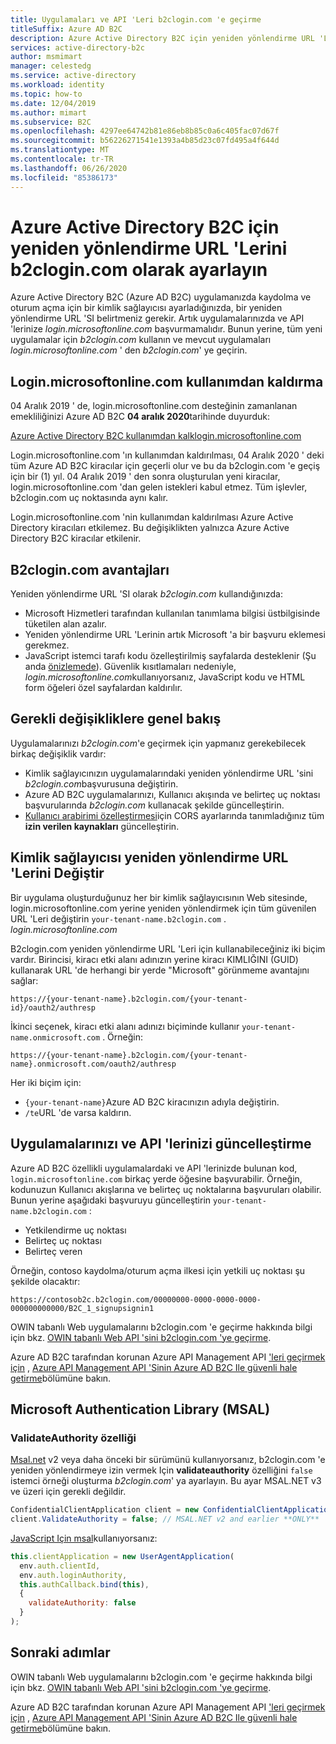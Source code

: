 ```yaml
---
title: Uygulamaları ve API 'Leri b2clogin.com 'e geçirme
titleSuffix: Azure AD B2C
description: Azure Active Directory B2C için yeniden yönlendirme URL 'Lerinde b2clogin.com kullanma hakkında bilgi edinin.
services: active-directory-b2c
author: msmimart
manager: celestedg
ms.service: active-directory
ms.workload: identity
ms.topic: how-to
ms.date: 12/04/2019
ms.author: mimart
ms.subservice: B2C
ms.openlocfilehash: 4297ee64742b81e86eb8b85c0a6c405fac07d67f
ms.sourcegitcommit: b56226271541e1393a4b85d23c07fd495a4f644d
ms.translationtype: MT
ms.contentlocale: tr-TR
ms.lasthandoff: 06/26/2020
ms.locfileid: "85386173"
---
```

# <a name="set-redirect-urls-to-b2clogincom-for-azure-active-directory-b2c"></a>Azure Active Directory B2C için yeniden yönlendirme URL 'Lerini b2clogin.com olarak ayarlayın

Azure Active Directory B2C (Azure AD B2C) uygulamanızda kaydolma ve oturum açma için bir kimlik sağlayıcısı ayarladığınızda, bir yeniden yönlendirme URL 'SI belirtmeniz gerekir. Artık uygulamalarınızda ve API 'lerinize *login.microsoftonline.com* başvurmamalıdır. Bunun yerine, tüm yeni uygulamalar için *b2clogin.com* kullanın ve mevcut uygulamaları *login.microsoftonline.com* ' den *b2clogin.com*' ye geçirin.

## <a name="deprecation-of-loginmicrosoftonlinecom"></a>Login.microsoftonline.com kullanımdan kaldırma

04 Aralık 2019 ' de, login.microsoftonline.com desteğinin zamanlanan emekliliğinizi Azure AD B2C **04 aralık 2020**tarihinde duyurduk:

[Azure Active Directory B2C kullanımdan kalklogin.microsoftonline.com](https://azure.microsoft.com/updates/b2c-deprecate-msol/)

Login.microsoftonline.com 'ın kullanımdan kaldırılması, 04 Aralık 2020 ' deki tüm Azure AD B2C kiracılar için geçerli olur ve bu da b2clogin.com 'e geçiş için bir (1) yıl. 04 Aralık 2019 ' den sonra oluşturulan yeni kiracılar, login.microsoftonline.com 'dan gelen istekleri kabul etmez. Tüm işlevler, b2clogin.com uç noktasında aynı kalır.

Login.microsoftonline.com 'nin kullanımdan kaldırılması Azure Active Directory kiracıları etkilemez. Bu değişiklikten yalnızca Azure Active Directory B2C kiracılar etkilenir.

## <a name="benefits-of-b2clogincom"></a>B2clogin.com avantajları

Yeniden yönlendirme URL 'SI olarak *b2clogin.com* kullandığınızda:

* Microsoft Hizmetleri tarafından kullanılan tanımlama bilgisi üstbilgisinde tüketilen alan azalır.
* Yeniden yönlendirme URL 'Lerinin artık Microsoft 'a bir başvuru eklemesi gerekmez.
* JavaScript istemci tarafı kodu özelleştirilmiş sayfalarda desteklenir (Şu anda [önizlemede](user-flow-javascript-overview.md)). Güvenlik kısıtlamaları nedeniyle, *login.microsoftonline.com*kullanıyorsanız, JavaScript kodu ve HTML form öğeleri özel sayfalardan kaldırılır.

## <a name="overview-of-required-changes"></a>Gerekli değişikliklere genel bakış

Uygulamalarınızı *b2clogin.com*'e geçirmek için yapmanız gerekebilecek birkaç değişiklik vardır:

* Kimlik sağlayıcınızın uygulamalarındaki yeniden yönlendirme URL 'sini *b2clogin.com*başvurusuna değiştirin.
* Azure AD B2C uygulamalarınızı, Kullanıcı akışında ve belirteç uç noktası başvurularında *b2clogin.com* kullanacak şekilde güncelleştirin.
* [Kullanıcı arabirimi özelleştirmesi](custom-policy-ui-customization.md)için CORS ayarlarında tanımladığınız tüm **izin verilen kaynakları** güncelleştirin.

## <a name="change-identity-provider-redirect-urls"></a>Kimlik sağlayıcısı yeniden yönlendirme URL 'Lerini Değiştir

Bir uygulama oluşturduğunuz her bir kimlik sağlayıcısının Web sitesinde, login.microsoftonline.com yerine yeniden yönlendirmek için tüm güvenilen URL 'Leri değiştirin `your-tenant-name.b2clogin.com` . *login.microsoftonline.com*

B2clogin.com yeniden yönlendirme URL 'Leri için kullanabileceğiniz iki biçim vardır. Birincisi, kiracı etki alanı adınızın yerine kiracı KIMLIĞINI (GUID) kullanarak URL 'de herhangi bir yerde "Microsoft" görünmeme avantajını sağlar:

```
https://{your-tenant-name}.b2clogin.com/{your-tenant-id}/oauth2/authresp
```

İkinci seçenek, kiracı etki alanı adınızı biçiminde kullanır `your-tenant-name.onmicrosoft.com` . Örneğin:

```
https://{your-tenant-name}.b2clogin.com/{your-tenant-name}.onmicrosoft.com/oauth2/authresp
```

Her iki biçim için:

* `{your-tenant-name}`Azure AD B2C kiracınızın adıyla değiştirin.
* `/te`URL 'de varsa kaldırın.

## <a name="update-your-applications-and-apis"></a>Uygulamalarınızı ve API 'lerinizi güncelleştirme

Azure AD B2C özellikli uygulamalardaki ve API 'lerinizde bulunan kod, `login.microsoftonline.com` birkaç yerde öğesine başvurabilir. Örneğin, kodunuzun Kullanıcı akışlarına ve belirteç uç noktalarına başvuruları olabilir. Bunun yerine aşağıdaki başvuruyu güncelleştirin `your-tenant-name.b2clogin.com` :

* Yetkilendirme uç noktası
* Belirteç uç noktası
* Belirteç veren

Örneğin, contoso kaydolma/oturum açma ilkesi için yetkili uç noktası şu şekilde olacaktır:

```
https://contosob2c.b2clogin.com/00000000-0000-0000-0000-000000000000/B2C_1_signupsignin1
```

OWIN tabanlı Web uygulamalarını b2clogin.com 'e geçirme hakkında bilgi için bkz. [OWIN tabanlı Web API 'sini b2clogin.com 'ye geçirme](multiple-token-endpoints.md).

Azure AD B2C tarafından korunan Azure API Management API ['leri geçirmek için](secure-api-management.md#migrate-to-b2clogincom) , [Azure API Management API 'Sinin Azure AD B2C Ile güvenli hale getirme](secure-api-management.md)bölümüne bakın.

## <a name="microsoft-authentication-library-msal"></a>Microsoft Authentication Library (MSAL)

### <a name="validateauthority-property"></a>ValidateAuthority özelliği

[Msal.net][msal-dotnet] v2 veya daha önceki bir sürümünü kullanıyorsanız, b2clogin.com 'e yeniden yönlendirmeye izin vermek Için **validateauthority** özelliğini `false` istemci örneği oluşturma *b2clogin.com*' ya ayarlayın. Bu ayar MSAL.NET v3 ve üzeri için gerekli değildir.

```csharp
ConfidentialClientApplication client = new ConfidentialClientApplication(...); // Can also be PublicClientApplication
client.ValidateAuthority = false; // MSAL.NET v2 and earlier **ONLY**
```

[JavaScript Için msal][msal-js]kullanıyorsanız:

```JavaScript
this.clientApplication = new UserAgentApplication(
  env.auth.clientId,
  env.auth.loginAuthority,
  this.authCallback.bind(this),
  {
    validateAuthority: false
  }
);
```

## <a name="next-steps"></a>Sonraki adımlar

OWIN tabanlı Web uygulamalarını b2clogin.com 'e geçirme hakkında bilgi için bkz. [OWIN tabanlı Web API 'sini b2clogin.com 'ye geçirme](multiple-token-endpoints.md).

Azure AD B2C tarafından korunan Azure API Management API ['leri geçirmek için](secure-api-management.md#migrate-to-b2clogincom) , [Azure API Management API 'Sinin Azure AD B2C Ile güvenli hale getirme](secure-api-management.md)bölümüne bakın.

<!-- LINKS - External -->
[msal-dotnet]: https://github.com/AzureAD/microsoft-authentication-library-for-dotnet
[msal-dotnet-b2c]: https://github.com/AzureAD/microsoft-authentication-library-for-dotnet/wiki/AAD-B2C-specifics
[msal-js]: https://github.com/AzureAD/microsoft-authentication-library-for-js
[msal-js-b2c]: ../active-directory/develop/msal-b2c-overview.md
